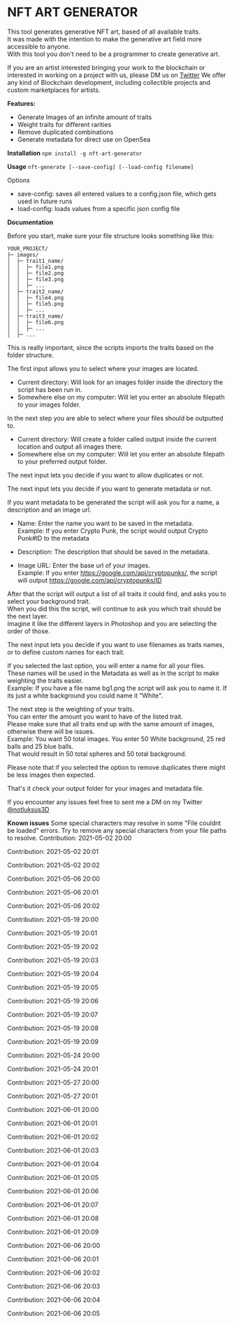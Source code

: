 # NFT ART GENERATOR
This tool generates generative NFT art, based of all available traits.  
It was made with the intention to make the generative art field more accessible to anyone.  
With this tool you don't need to be a programmer to create generative art.

If you are an artist interested bringing your work to the blockchain or interested in working on a project with us, please DM us on [Twitter](https://twitter.com/SphericonIO)
We offer any kind of Blockchain development, including collectible projects and custom marketplaces for artists.


**Features:**
* Generate Images of an infinite amount of traits
* Weight traits for different rarities
* Remove duplicated combinations
* Generate metadata for direct use on OpenSea

**Installation**
`npm install -g nft-art-generator`

**Usage**
`nft-generate [--save-config] [--load-config filename]` 

Options
  - save-config: saves all entered values to a config.json file, which gets used in future runs
  - load-config: loads values from a specific json config file

**Documentation**  

Before you start, make sure your file structure looks something like this:

```
YOUR_PROJECT/  
├─ images/  
│  ├─ trait1_name/  
│  │  ├─ file1.png  
│  │  ├─ file2.png  
│  │  ├─ file3.png  
│  │  ├─ ...  
│  ├─ trait2_name/  
│  │  ├─ file4.png  
│  │  ├─ file5.png  
│  │  ├─ ...  
│  ├─ trait3_name/  
│  │  ├─ file6.png  
│  │  ├─ ...  
│  ├─ ...  
```

This is really important, since the scripts imports the traits based on the folder structure.
 
The first input allows you to select where your images are located.  
* Current directory: Will look for an images folder inside the directory the script has been run in.    
* Somewhere else on my computer: Will let you enter an absolute filepath to your images folder.
  
In the next step you are able to select where your files should be outputted to.
* Current directory: Will create a folder called output inside the current location and output all images there.
* Somewhere else on my computer: Will let you enter an absolute filepath to your preferred output folder.  

The next input lets you decide if you want to allow duplicates or not.   

The next input lets you decide if you want to generate metadata or not.

If you want metadata to be generated the script will ask you for a name, a description and an image url.
* Name: Enter the name you want to be saved in the metadata.  
  Example: If you enter Crypto Punk, the script would output Crypto Punk#ID to the metadata


* Description: The description that should be saved in the metadata.


* Image URL: Enter the base url of your images.  
  Example: If you enter https://google.com/api/cryptopunks/, the script will output https://google.com/api/cryptopunks/ID

After that the script will output a list of all traits it could find, and asks you to select your background trait.  
When you did this the script, will continue to ask you which trait should be the next layer.  
Imagine it like the different layers in Photoshop and you are selecting the order of those.

The next input lets you decide if you want to use filenames as traits names, or to define custom names for each trait.  

If you selected the last option, you will enter a name for all your files.   
These names will be used in the Metadata as well as in the script to make weighting the traits easier.  
Example: If you have a file name bg1.png the script will ask you to name it. If its just a white background you could name it "White".

The next step is the weighting of your traits.  
You can enter the amount you want to have of the listed trait.  
Please make sure that all traits end up with the same amount of images, otherwise there will be issues.  
Example: You want 50 total images. You enter 50 White background, 25 red balls and 25 blue balls.  
That would result in 50 total spheres and 50 total background.

Please note that if you selected the option to remove duplicates there might be less images then expected.  

That's it check your output folder for your images and metadata file.

If you encounter any issues feel free to sent me a DM on my Twitter [@notluksus3D](https://twitter.com/notluksus3D)

**Known issues**
Some special characters may resolve in some "File couldnt be loaded" errors.
Try to remove any special characters from your file paths to resolve.
Contribution: 2021-05-02 20:00

Contribution: 2021-05-02 20:01

Contribution: 2021-05-02 20:02

Contribution: 2021-05-06 20:00

Contribution: 2021-05-06 20:01

Contribution: 2021-05-06 20:02

Contribution: 2021-05-19 20:00

Contribution: 2021-05-19 20:01

Contribution: 2021-05-19 20:02

Contribution: 2021-05-19 20:03

Contribution: 2021-05-19 20:04

Contribution: 2021-05-19 20:05

Contribution: 2021-05-19 20:06

Contribution: 2021-05-19 20:07

Contribution: 2021-05-19 20:08

Contribution: 2021-05-19 20:09

Contribution: 2021-05-24 20:00

Contribution: 2021-05-24 20:01

Contribution: 2021-05-27 20:00

Contribution: 2021-05-27 20:01

Contribution: 2021-06-01 20:00

Contribution: 2021-06-01 20:01

Contribution: 2021-06-01 20:02

Contribution: 2021-06-01 20:03

Contribution: 2021-06-01 20:04

Contribution: 2021-06-01 20:05

Contribution: 2021-06-01 20:06

Contribution: 2021-06-01 20:07

Contribution: 2021-06-01 20:08

Contribution: 2021-06-01 20:09

Contribution: 2021-06-06 20:00

Contribution: 2021-06-06 20:01

Contribution: 2021-06-06 20:02

Contribution: 2021-06-06 20:03

Contribution: 2021-06-06 20:04

Contribution: 2021-06-06 20:05

